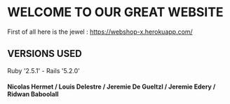 # WELCOME TO OUR GREAT WEBSITE

First of all here is the jewel : https://webshop-x.herokuapp.com/

## VERSIONS USED

Ruby '2.5.1' - Rails '5.2.0'

#### Nicolas Hermet / Louis Delestre / Jeremie De Gueltzl / Jeremie Edery / Ridwan Baboolall
